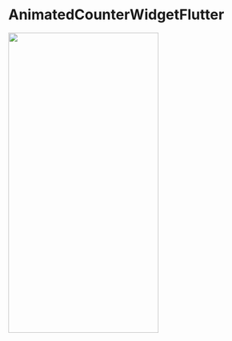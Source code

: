 # AnimatedCounterWidgetFlutter

<img src="['Demo'](https://github.com/imhardiklakhani/AnimatedCounterWidgetFlutter/blob/main/AnimatedCounter.gif)" width="300" height="600" />
